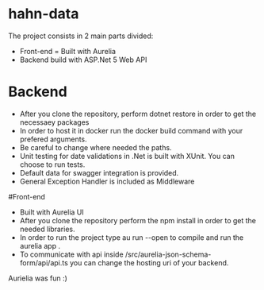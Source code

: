 # hahn-data
The project consists in 2 main parts divided:
- Front-end = Built with Aurelia
- Backend build with ASP.Net 5 Web API
# Backend
 - After you clone the repository, perform dotnet restore in order to get the necessaey packages
 - In order to host it in docker run the docker build command with your prefered arguments.
 - Be careful to change where needed the paths.
 - Unit testing for date validations in .Net is built with XUnit. You can choose to run tests.
 - Default data for swagger integration is provided.
 - General Exception Handler is included as Middleware

#Front-end
- Built with Aurelia UI
- After you clone the repository perform the npm install in order to get the needed libraries.
- In order to run the project type au run --open to compile and run the aurelia app .
- To communicate with api inside /src/aurelia-json-schema-form/api/api.ts you can change the hosting uri of your backend.

Aurielia was fun :)

